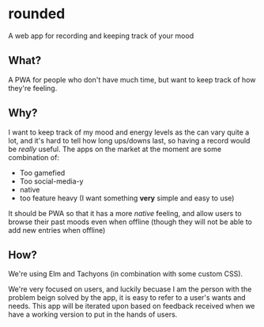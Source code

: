 # rounded
A web app for recording and keeping track of your mood

## What?
A PWA for people who don't have much time, but want to keep track of how they're feeling.

## Why?
I want to keep track of my mood and energy levels as the can vary quite a lot, and it's hard to tell how long ups/downs last, so having a record would be _really_ useful.
The apps on the market at the moment are some combination of:
* Too gamefied
* Too social-media-y
* native
* too feature heavy (I want something __very__ simple and easy to use)

It should be PWA so that it has a more _native_ feeling, and allow users to browse their past moods even when offline (though they will not be able to add new entries when offline)

## How?
We're using Elm and Tachyons (in combination with some custom CSS).

We're very focused on users, and luckily becuase I am the person with the problem beign solved by the app, it is easy to refer to a user's wants and needs.
This app will be iterated upon based on feedback received when we have a working version to put in the hands of users.
